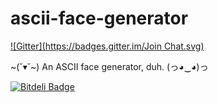 ascii-face-generator
====================
[![Gitter](https://badges.gitter.im/Join Chat.svg)](https://gitter.im/diegowifi/ascii-face-generator?utm_source=badge&utm_medium=badge&utm_campaign=pr-badge&utm_content=badge)

~(˘▾˘~)  An ASCII face generator, duh.  (っ◕‿◕)っ


[![Bitdeli Badge](https://d2weczhvl823v0.cloudfront.net/diegowifi/ascii-face-generator/trend.png)](https://bitdeli.com/free "Bitdeli Badge")

